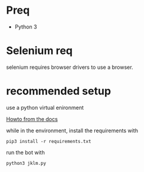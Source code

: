 # Preq

- Python 3

# Selenium req

selenium requires browser drivers to use a browser.

# recommended setup

use a python virtual enironment

[Howto from the docs](https://docs.python.org/3/library/venv.html)

while in the environment, install the requirements with

`pip3 install -r requirements.txt`

run the bot with

`python3 jklm.py`

